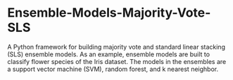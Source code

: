 # Ensemble-Models-Majority-Vote-SLS
A Python framework for building majority vote and standard linear stacking (SLS) ensemble models.  As an example, ensemble models are built to classify flower species of the Iris dataset.  The models in the ensembles are a support vector machine (SVM), random forest, and k nearest neighbor.
